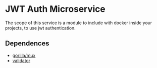 # JWT Auth Microservice
The scope of this service is a module to include with docker inside your projects, to use jwt authentication.

## Dependences
- [gorilla/mux](https://github.com/gorilla/mux)
- [validator](https://github.com/go-playground/validator)